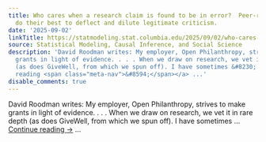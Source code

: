 ```yaml
---
title: Who cares when a research claim is found to be in error?  Peer-reviewed journals
  do their best to deflect and dilute legitimate criticism.
date: '2025-09-02'
linkTitle: https://statmodeling.stat.columbia.edu/2025/09/02/who-cares-when-a-research-claim-is-found-to-be-in-error-peer-reviewed-journals-do-their-best-to-deflect-and-dilute-legitimate-criticism/
source: Statistical Modeling, Causal Inference, and Social Science
description: 'David Roodman writes: My employer, Open Philanthropy, strives to make
  grants in light of evidence. . . . When we draw on research, we vet it in rare depth
  (as does GiveWell, from which we spun off). I have sometimes &#8230; <a href="https://statmodeling.stat.columbia.edu/2025/09/02/who-cares-when-a-research-claim-is-found-to-be-in-error-peer-reviewed-journals-do-their-best-to-deflect-and-dilute-legitimate-criticism/">Continue
  reading <span class="meta-nav">&#8594;</span></a> ...'
disable_comments: true
---
```

David Roodman writes: My employer, Open Philanthropy, strives to make grants in light of evidence. . . . When we draw on research, we vet it in rare depth (as does GiveWell, from which we spun off). I have sometimes &#8230; <a href="https://statmodeling.stat.columbia.edu/2025/09/02/who-cares-when-a-research-claim-is-found-to-be-in-error-peer-reviewed-journals-do-their-best-to-deflect-and-dilute-legitimate-criticism/">Continue reading <span class="meta-nav">&#8594;</span></a> ...